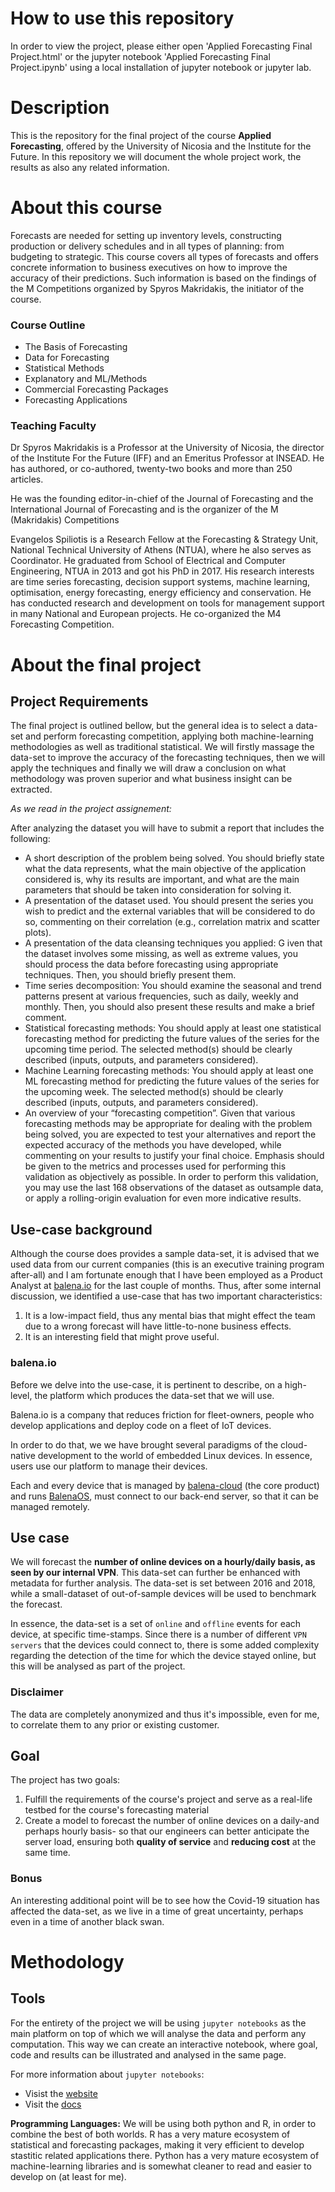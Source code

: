 # How to use this repository

In order to view the project, please either open 'Applied Forecasting Final Project.html' or the jupyter notebook 'Applied Forecasting Final Project.ipynb' using a local installation of jupyter notebook or jupyter lab.

# Description

This is the repository for the final project of the course **Applied Forecasting**, 
offered by the University of Nicosia and the Institute for the Future. In this repository we will document the whole project work, the results as also any related information.

# About this course

Forecasts are needed for setting up inventory levels, constructing production or delivery
schedules and in all types of planning: from budgeting to strategic. This course covers all
types of forecasts and offers concrete information to business executives on how to improve the accuracy of their predictions. Such information is based on the findings of the M Competitions organized by Spyros Makridakis, the initiator of the course.

### Course Outline

- The Basis of Forecasting
- Data for Forecasting
- Statistical Methods
- Explanatory and ML/Methods
- Commercial Forecasting Packages
- Forecasting Applications

### Teaching Faculty

Dr Spyros Makridakis is a Professor at the University of Nicosia, the director of the Institute For the
Future (IFF) and an Emeritus Professor at INSEAD.
He has authored, or co-authored, twenty-two
books and more than 250 articles.

He was the founding editor-in-chief of the Journal of Forecasting and
the International Journal of Forecasting and is the organizer of the M
(Makridakis) Competitions

Evangelos Spiliotis is a Research Fellow at the Forecasting & Strategy Unit, National Technical University of Athens (NTUA), where he also serves as Coordinator. He graduated from School of Electrical and Computer Engineering, NTUA in 2013 and got his PhD in 2017. His research interests are time series forecasting, decision support systems, machine learning, optimisation, energy forecasting, energy efficiency and conservation. He has conducted research and development on tools for management support in many National and European projects. He co-organized the M4 Forecasting Competition.

# About the final project

## Project Requirements

The final project is outlined bellow, but the general idea is to select a data-set and perform forecasting competition, applying both machine-learning methodologies as well as traditional statistical. We will firstly massage the data-set to improve the accuracy of the forecasting techniques, then we will apply the techniques and finally we will draw a conclusion on what methodology was proven superior and what business insight can be extracted.

*As we read in the project assignement:*

After analyzing the dataset you will have to submit a report that includes the following:
   - A short description of the problem being solved. You should briefly state what the data represents, what the main objective of the application considered is, why its results are important, and what are the main parameters that should be taken into consideration for solving it.
   - A presentation of the dataset used. You should present the series you wish to predict and the external variables that will be considered to do so, commenting on their correlation (e.g., correlation matrix and scatter plots).
   - A presentation of the data cleansing techniques you applied: G iven that the dataset involves some missing, as well as extreme values, you should process the data before forecasting using appropriate techniques. Then, you should briefly present them.
   - Time series decomposition: You should examine the seasonal and trend patterns present at various frequencies, such as daily, weekly and monthly. Then, you should also present these results and make a brief comment.
   - Statistical forecasting methods: You should apply at least one statistical forecasting method for predicting the future values of the series for the upcoming time period. The selected method(s) should be clearly described (inputs, outputs, and
  parameters considered).
   - Machine Learning forecasting methods: You should apply at least one ML forecasting
  method for predicting the future values of the series for the upcoming week. The selected method(s) should be clearly described (inputs, outputs, and parameters considered).
   - An overview of your “forecasting competition”. Given that various forecasting methods may be appropriate for dealing with the problem being solved, you are expected to test your alternatives and report the expected accuracy of the methods you have developed, while commenting on your results to justify your final choice. Emphasis should be given to the metrics and processes used for performing this validation as objectively as possible. In order to perform this validation, you may use the last 168 observations of the dataset as outsample data, or apply a rolling-origin evaluation for even more indicative results.

## Use-case background

Although the course does provides a sample data-set, it is advised that we used data from our current companies (this is an executive training program after-all) and I am fortunate enough that I have been employed as a Product Analyst at [balena.io](https://balena.io) for the last couple of months. Thus, after some internal discussion, we identified a use-case that has two important characteristics:

1. It is a low-impact field, thus any mental bias that might effect the team due to a wrong forecast will have little-to-none business effects.
2. It is an interesting field that might prove useful.

### balena.io

Before we delve into the use-case, it is pertinent to describe, on a high-level, the platform which produces the data-set that we will use.

Balena.io is a company that reduces friction for fleet-owners, people who develop applications and deploy code on a fleet of IoT devices. 

In order to do that, we we have brought several paradigms of the cloud-native development to the world of embedded Linux devices. In essence, users use our platform to manage their devices.

Each and every device that is managed by [balena-cloud](https://www.balena.io/cloud/) (the core product) and runs [BalenaOS](https://www.balena.io/os/), must connect to our back-end server, so that it can be managed remotely.


## Use case

We will forecast the **number of online devices on a hourly/daily basis, as seen by our internal VPN**. This data-set can further be enhanced with metadata for further analysis. The data-set is set between 2016 and 2018, while a small-dataset of out-of-sample devices will be used to benchmark the forecast.

In essence, the data-set is a set of `online` and `offline` events for each device, at specific time-stamps. Since there is a number of different `VPN servers` that the devices could connect to, there is some added complexity regarding the detection of the time for which the device stayed online, but this will be analysed as part of the project.

### Disclaimer
The data are completely anonymized and thus it's impossible, even for me, to correlate them to any prior or existing customer.

## Goal

The project has two goals:
   1. Fulfill the requirements of the course's project and serve as a real-life testbed for the course's forecasting material
   2. Create a model to forecast the number of online devices on a daily-and perhaps hourly basis- so that our engineers can better anticipate the server load, ensuring both **quality of service** and **reducing cost** at the same time.

### Bonus
An interesting additional point will be to see how the Covid-19 situation has affected the data-set, as we live in a time of great uncertainty, perhaps even in a time of another black swan.
 
# Methodology

## Tools

For the entirety of the project we will be using `jupyter notebooks` as the main platform on top of which we will analyse the data and perform any computation. This way we can create an interactive notebook, where goal, code and results can be illustrated and analysed in the same page.

For more information about `jupyter notebooks`:
 - Visist the [website]()
 - Visit the [docs]()
 
**Programming Languages:** 
We will be using both python and R, in order to combine the best of both worlds. R has a very mature ecosystem of statistical and forecasting packages, making it very efficient to develop stastitic related applications there. Python has a very mature ecosystem of machine-learning libraries and is somewhat cleaner to read and easier to develop on (at least for me).

 
